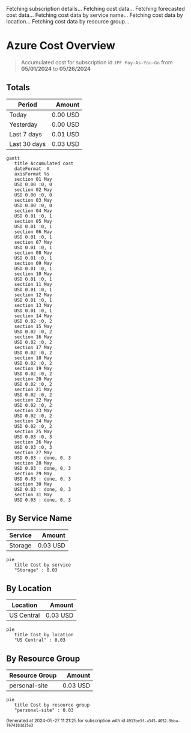 Fetching subscription details...
Fetching cost data...
Fetching forecasted cost data...
Fetching cost data by service name...
Fetching cost data by location...
Fetching cost data by resource group...
# Azure Cost Overview

> Accumulated cost for subscription id `JPF Pay-As-You-Go` from **05/01/2024** to **05/26/2024**

## Totals

|Period|Amount|
|---|---:|
|Today|0.00 USD|
|Yesterday|0.00 USD|
|Last 7 days|0.01 USD|
|Last 30 days|0.03 USD|

```mermaid
gantt
   title Accumulated cost
   dateFormat  X
   axisFormat %s
   section 01 May
   USD 0.00 :0, 0
   section 02 May
   USD 0.00 :0, 0
   section 03 May
   USD 0.00 :0, 0
   section 04 May
   USD 0.01 :0, 1
   section 05 May
   USD 0.01 :0, 1
   section 06 May
   USD 0.01 :0, 1
   section 07 May
   USD 0.01 :0, 1
   section 08 May
   USD 0.01 :0, 1
   section 09 May
   USD 0.01 :0, 1
   section 10 May
   USD 0.01 :0, 1
   section 11 May
   USD 0.01 :0, 1
   section 12 May
   USD 0.01 :0, 1
   section 13 May
   USD 0.01 :0, 1
   section 14 May
   USD 0.02 :0, 2
   section 15 May
   USD 0.02 :0, 2
   section 16 May
   USD 0.02 :0, 2
   section 17 May
   USD 0.02 :0, 2
   section 18 May
   USD 0.02 :0, 2
   section 19 May
   USD 0.02 :0, 2
   section 20 May
   USD 0.02 :0, 2
   section 21 May
   USD 0.02 :0, 2
   section 22 May
   USD 0.02 :0, 2
   section 23 May
   USD 0.02 :0, 2
   section 24 May
   USD 0.02 :0, 2
   section 25 May
   USD 0.03 :0, 3
   section 26 May
   USD 0.03 :0, 3
   section 27 May
   USD 0.03 : done, 0, 3
   section 28 May
   USD 0.03 : done, 0, 3
   section 29 May
   USD 0.03 : done, 0, 3
   section 30 May
   USD 0.03 : done, 0, 3
   section 31 May
   USD 0.03 : done, 0, 3
```

## By Service Name

|Service|Amount|
|---|---:|
|Storage|0.03 USD|

```mermaid
pie
   title Cost by service
   "Storage" : 0.03
```

## By Location

|Location|Amount|
|---|---:|
|US Central|0.03 USD|

```mermaid
pie
   title Cost by location
   "US Central" : 0.03
```

## By Resource Group

|Resource Group|Amount|
|---|---:|
|personal-site|0.03 USD|

```mermaid
pie
   title Cost by resource group
   "personal-site" : 0.03
```

<sup>Generated at 2024-05-27 11:21:25 for subscription with id `4913be3f-a345-4652-9bba-767418dd25e3`</sup>
